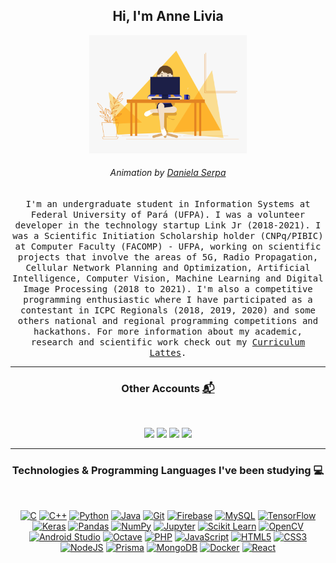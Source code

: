 <h2 align="center"> Hi, I'm Anne Livia <br/></h2> 
 
<p align="center"><a href="#"><img width=50% src="hello.gif"></a></p>
<h6 align="center">Animation by <a href="https://dribbble.com/daniserpa" target="_blank">Daniela Serpa</a></h6>

<p align="center"> <samp>I'm an undergraduate student in Information Systems at Federal University of Pará (UFPA). I was a volunteer developer in the technology startup Link Jr (2018-2021). I was a Scientific Initiation Scholarship holder (CNPq/PIBIC) at Computer Faculty (FACOMP) - UFPA, working on scientific projects that involve the areas of 5G, Radio Propagation, Cellular Network Planning and Optimization, Artificial Intelligence, Computer Vision, Machine Learning and Digital Image Processing (2018 to 2021). I'm also a competitive programming enthusiastic where I have participated as a contestant in ICPC Regionals (2018, 2019, 2020) and some others national and regional programming competitions and hackathons. For more information about my academic, research and scientific work check out my <a href="http://lattes.cnpq.br/5256079850110711" target="_blank">Curriculum Lattes</a>. </samp>

---------------------------------------------------------------------------------------------------------------------------------------------------------------------------------

<h3 align="center"> Other Accounts <a href="#"> 📬 </h3>
<br />
<p align="center">
<a href="https://www.linkedin.com/in/annelivia/"><img src="https://img.shields.io/badge/linkedin-%230077B5.svg?&style=for-the-badge&logo=linkedin&logoColor=white" margin=20/></a>
<a href="mailto:annelivia16@gmail.com"><img src="https://img.shields.io/badge/Gmail-D14836?style=for-the-badge&logo=gmail&logoColor=white"/></a>
<a href="https://www.researchgate.net/profile/Anne-Livia-Da-F-Macedo"><img src="https://img.shields.io/badge/ResearchGate-00CCBB?style=for-the-badge&logo=ResearchGate&logoColor=white"/></a>
<a href="https://codeforces.com/profile/annelivia"><img src="https://img.shields.io/badge/Codeforces-1F8ACB?style=for-the-badge&logo=Codeforces&logoColor=white"/></a>
</p>

---------------------------------------------------------------------------------------------------------------------------------------------------------------------------------

<h3 align="center"> Technologies & Programming Languages I've been studying 💻
 </h3>
<br />
<p align="center">
<a href="#"><img alt="C" src="https://img.shields.io/badge/c%20-%2300599C.svg?&style=flat&logo=c&logoColor=white"/></a>
<a href="#"><img alt="C++" src="https://img.shields.io/badge/c++%20-%2300599C.svg?&style=flat&logo=c%2B%2B&ogoColor=white"/></a>
<a href="#"><img alt="Python" src="https://img.shields.io/badge/python%20-%2314354C.svg?&style=flat&logo=python&logoColor=white"/></a>
<a href="#"><img alt="Java" src="https://img.shields.io/badge/java-%23ED8B00.svg?&style=flat&logo=java&logoColor=white"/></a>
<a href="#"><img alt="Git" src="https://img.shields.io/badge/git%20-%23F05033.svg?&style=flat&logo=git&logoColor=white"/></a>
<a href="#"><img alt="Firebase" src="https://img.shields.io/badge/firebase%20-%23039BE5.svg?&style=flat&logo=firebase"/></a>
<a href="#"><img alt="MySQL" src="https://img.shields.io/badge/mysql-%2300f.svg?&style=flat&logo=mysql&logoColor=white"/></a>
<a href="#"><img alt="TensorFlow" src="https://img.shields.io/badge/TensorFlow%20-%23FF6F00.svg?&style=flat&logo=TensorFlow&logoColor=white" /></a>
<a href="#"><img alt="Keras" src="https://img.shields.io/badge/Keras%20-%23D00000.svg?&style=flat&logo=Keras&logoColor=white"/></a>
<a href="#"><img alt="Pandas" src="https://img.shields.io/badge/pandas%20-%23150458.svg?&style=flat&logo=pandas&logoColor=white" /></a>
<a href="#"><img alt="NumPy" src="https://img.shields.io/badge/numpy%20-%23013243.svg?&style=flat&logo=numpy&logoColor=white" /></a>
<a href="#"><img alt="Jupyter" src="https://img.shields.io/badge/Jupyter%20-%23F37626.svg?&style=flat&logo=Jupyter&logoColor=white" /></a>
<a href="#"><img alt="Scikit Learn" src="https://img.shields.io/badge/Scikit%20Learn-F7931E?style=flat&logo=scikit%2DLearn&logoColor=white" /></a>
<a href="#"><img alt="OpenCV" src="https://img.shields.io/badge/OpenCV-5C3EE8?style=flat&logo=OpenCV&logoColor=white" /></a>
<a href="#"><img alt="Android Studio" src="https://img.shields.io/badge/Android%20Studio-3DDC84?style=flat&logo=Android%20Studio&logoColor=white" /></a>
<a href="#"><img alt="Octave" src="https://img.shields.io/badge/Octave-0790C0?style=flat&logo=Octave&logoColor=white" /></a>
<a href="#"><img alt="PHP" src="https://img.shields.io/badge/php-777BB4.svg?&style=flat&logo=php&logoColor=white"/></a>
<a href="#"><img alt="JavaScript" src="https://img.shields.io/badge/javascript%20-%23323330.svg?&style=flat&logo=javascript&logoColor=%23F7DF1E"/></a>
<a href="#"><img alt="HTML5" src="https://img.shields.io/badge/html5%20-%23E34F26.svg?&style=flat&logo=html5&logoColor=white"/></a>
<a href="#"><img alt="CSS3" src="https://img.shields.io/badge/css3%20-%231572B6.svg?&style=flat&logo=css3&logoColor=white"/></a>
<a href="#"><img alt="NodeJS" src="https://img.shields.io/badge/Node.js%20-%339933.svg?&style=flat&logo=Node.js&logoColor=white"/></a>
<a href="#"><img alt="Prisma" src="https://img.shields.io/badge/Prisma%20-%2D3748.svg?&style=flat&logo=Prisma&logoColor=white"/></a>
<a href="#"><img alt="MongoDB" src="https://img.shields.io/badge/MongoDB%20-%47A248.svg?&style=flat&logo=MongoDB&logoColor=white"/></a>
<a href="#"><img alt="Docker" src="https://img.shields.io/badge/docker%20-%2496ED.svg?&style=flat&logo=docker&logoColor=white&color=blue"/></a>
<a href="#"><img alt="React" src="https://img.shields.io/badge/React%20-%61DAFB.svg?&style=flat&logo=React&logoColor=white&color=blue"/></a>
</p>
